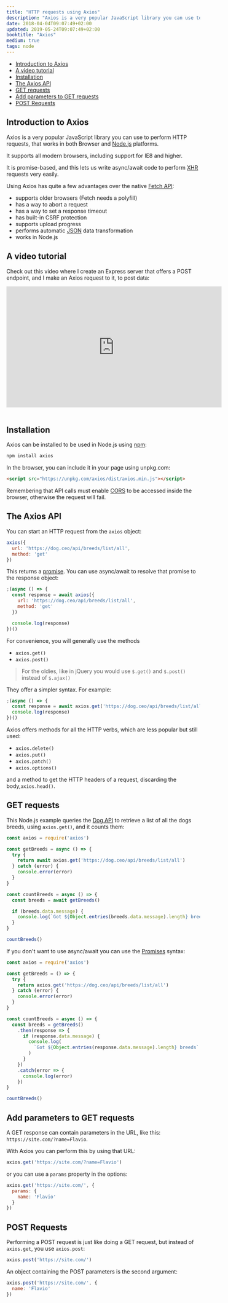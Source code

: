 ```yaml
---
title: "HTTP requests using Axios"
description: "Axios is a very popular JavaScript library you can use to perform HTTP requests, that works in both Browser and Node.js platforms"
date: 2018-04-04T09:07:49+02:00
updated: 2019-05-24T09:07:49+02:00
booktitle: "Axios"
medium: true
tags: node
---
```


<!-- TOC -->

- [Introduction to Axios](#introduction-to-axios)
- [A video tutorial](#a-video-tutorial)
- [Installation](#installation)
- [The Axios API](#the-axios-api)
- [GET requests](#get-requests)
- [Add parameters to GET requests](#add-parameters-to-get-requests)
- [POST Requests](#post-requests)
<!-- /TOC -->

## Introduction to Axios

Axios is a very popular JavaScript library you can use to perform HTTP requests, that works in both Browser and [Node.js](/nodejs/) platforms.

It supports all modern browsers, including support for IE8 and higher.

It is promise-based, and this lets us write async/await code to perform [XHR](/xhr/) requests very easily.

Using Axios has quite a few advantages over the native [Fetch API](/fetch-api/):

- supports older browsers (Fetch needs a polyfill)
- has a way to abort a request
- has a way to set a response timeout
- has built-in CSRF protection
- supports upload progress
- performs automatic [JSON](/json/) data transformation
- works in Node.js

## A video tutorial

Check out this video where I create an Express server that offers a POST endpoint, and I make an Axios request to it, to post data:

<div class="rwd-video">
<iframe width="560" height="315" src="https://www.youtube.com/embed/A5zZS1OUmmM" frameborder="0" allow="accelerometer; autoplay; encrypted-media; gyroscope; picture-in-picture" allowfullscreen></iframe>
</div>
<br>

## Installation

Axios can be installed to be used in Node.js using [npm](/npm/):

```bash
npm install axios
```

In the browser, you can include it in your page using unpkg.com:

```html
<script src="https://unpkg.com/axios/dist/axios.min.js"></script>
```

Remembering that API calls must enable [CORS](/cors/) to be accessed inside the browser, otherwise the request will fail.

## The Axios API

You can start an HTTP request from the `axios` object:

```js
axios({
  url: 'https://dog.ceo/api/breeds/list/all',
  method: 'get'
})
```

This returns a [promise](/javascript-promises/). You can use async/await to resolve that promise to the response object:

```js
;(async () => {
  const response = await axios({
    url: 'https://dog.ceo/api/breeds/list/all',
    method: 'get'
  })

  console.log(response)
})()
```

For convenience, you will generally use the methods

- `axios.get()`
- `axios.post()`

> For the oldies, like in jQuery you would use `$.get()` and `$.post()` instead of `$.ajax()`

They offer a simpler syntax. For example:

```js
;(async () => {
  const response = await axios.get('https://dog.ceo/api/breeds/list/all')
  console.log(response)
})()
```

Axios offers methods for all the HTTP verbs, which are less popular but still used:

- `axios.delete()`
- `axios.put()`
- `axios.patch()`
- `axios.options()`

and a method to get the HTTP headers of a request, discarding the body,`axios.head()`.

## GET requests

This Node.js example queries the [Dog API](https://dog.ceo) to retrieve a list of all the dogs breeds, using `axios.get()`, and it counts them:

```js
const axios = require('axios')

const getBreeds = async () => {
  try {
    return await axios.get('https://dog.ceo/api/breeds/list/all')
  } catch (error) {
    console.error(error)
  }
}

const countBreeds = async () => {
  const breeds = await getBreeds()

  if (breeds.data.message) {
    console.log(`Got ${Object.entries(breeds.data.message).length} breeds`)
  }
}

countBreeds()
```

If you don't want to use async/await you can use the [Promises](/javascript-promises/) syntax:

```js
const axios = require('axios')

const getBreeds = () => {
  try {
    return axios.get('https://dog.ceo/api/breeds/list/all')
  } catch (error) {
    console.error(error)
  }
}

const countBreeds = async () => {
  const breeds = getBreeds()
    .then(response => {
      if (response.data.message) {
        console.log(
          `Got ${Object.entries(response.data.message).length} breeds`
        )
      }
    })
    .catch(error => {
      console.log(error)
    })
}

countBreeds()
```

## Add parameters to GET requests

A GET response can contain parameters in the URL, like this: `https://site.com/?name=Flavio`.

With Axios you can perform this by using that URL:

```js
axios.get('https://site.com/?name=Flavio')
```

or you can use a `params` property in the options:

```js
axios.get('https://site.com/', {
  params: {
    name: 'Flavio'
  }
})
```

## POST Requests

Performing a POST request is just like doing a GET request, but instead of `axios.get`, you use `axios.post`:

```js
axios.post('https://site.com/')
```

An object containing the POST parameters is the second argument:

```js
axios.post('https://site.com/', {
  name: 'Flavio'
})
```
